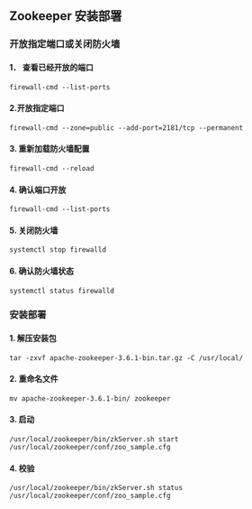 ## Zookeeper 安装部署
### 开放指定端口或关闭防火墙

#### 1． 查看已经开放的端口

    firewall-cmd --list-ports

#### 2.开放指定端口 
    firewall-cmd --zone=public --add-port=2181/tcp --permanent
#### 3.	 重新加载防火墙配置
    firewall-cmd --reload
#### 4.	 确认端口开放
    firewall-cmd --list-ports
#### 5.	 关闭防火墙
    systemctl stop firewalld
#### 6.	 确认防火墙状态
    systemctl status firewalld

### 安装部署
#### 1. 解压安装包
    tar -zxvf apache-zookeeper-3.6.1-bin.tar.gz -C /usr/local/
#### 2. 重命名文件
    mv apache-zookeeper-3.6.1-bin/ zookeeper
#### 3. 启动
    /usr/local/zookeeper/bin/zkServer.sh start /usr/local/zookeeper/conf/zoo_sample.cfg
#### 4. 校验
    /usr/local/zookeeper/bin/zkServer.sh status /usr/local/zookeeper/conf/zoo_sample.cfg
